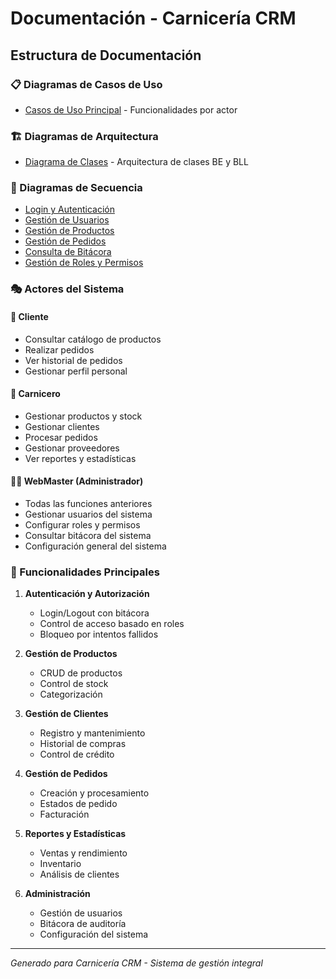 # Documentación - Carnicería CRM

## Estructura de Documentación

### 📋 Diagramas de Casos de Uso

- [Casos de Uso Principal](casos-de-uso.md) - Funcionalidades por actor

### 🏗️ Diagramas de Arquitectura

- [Diagrama de Clases](diagrama-clases.md) - Arquitectura de clases BE y BLL

### 🔄 Diagramas de Secuencia

- [Login y Autenticación](secuencia/login.md)
- [Gestión de Usuarios](secuencia/gestion-usuarios.md)
- [Gestión de Productos](secuencia/gestion-productos.md)
- [Gestión de Pedidos](secuencia/gestion-pedidos.md)
- [Consulta de Bitácora](secuencia/bitacora.md)
- [Gestión de Roles y Permisos](secuencia/roles-permisos.md)

### 🎭 Actores del Sistema

#### 👤 Cliente

- Consultar catálogo de productos
- Realizar pedidos
- Ver historial de pedidos
- Gestionar perfil personal

#### 🥩 Carnicero

- Gestionar productos y stock
- Gestionar clientes
- Procesar pedidos
- Gestionar proveedores
- Ver reportes y estadísticas

#### 👨‍💼 WebMaster (Administrador)

- Todas las funciones anteriores
- Gestionar usuarios del sistema
- Configurar roles y permisos
- Consultar bitácora del sistema
- Configuración general del sistema

### 🔧 Funcionalidades Principales

1. **Autenticación y Autorización**

   - Login/Logout con bitácora
   - Control de acceso basado en roles
   - Bloqueo por intentos fallidos

2. **Gestión de Productos**

   - CRUD de productos
   - Control de stock
   - Categorización

3. **Gestión de Clientes**

   - Registro y mantenimiento
   - Historial de compras
   - Control de crédito

4. **Gestión de Pedidos**

   - Creación y procesamiento
   - Estados de pedido
   - Facturación

5. **Reportes y Estadísticas**

   - Ventas y rendimiento
   - Inventario
   - Análisis de clientes

6. **Administración**
   - Gestión de usuarios
   - Bitácora de auditoría
   - Configuración del sistema

---

_Generado para Carnicería CRM - Sistema de gestión integral_
